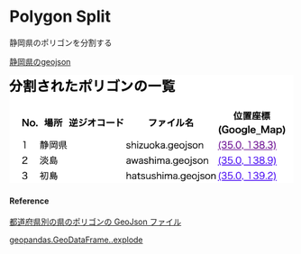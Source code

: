 Polygon Split
===============


静岡県のポリゴンを分割する

[静岡県のgeojson](https://github.com/ohwada/World_Countries/blob/main/geojson/japan_prefectures/geojson/shizuoka.geojson)

![split_log](https://github.com/ohwada/World_Countries/blob/main/geoPandas/polygon_explode/shizuoka/polygon_split/screenshots/split_log.png)

#### Reference

[都道府県別の県のポリゴンの GeoJson ファイル](https://github.com/ohwada/World_Countries/tree/main/geojson/japan_prefectures)

[geopandas.GeoDataFrame..explode](https://geopandas.org/en/stable/docs/reference/api/geopandas.GeoDataFrame.explode.html)

